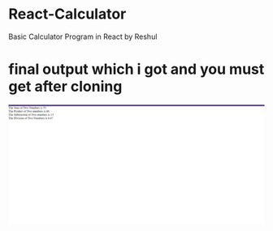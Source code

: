 # React-Calculator
Basic Calculator Program in React by Reshul

# final output which i got and you must get after cloning
![photo](CalculatorOutput.png)
